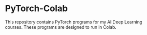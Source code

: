 # PyTorch-Colab
This repository contains PyTorch programs for my AI Deep Learning courses. These programs are designed to run in Colab.
